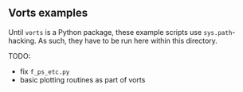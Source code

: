 ## Vorts examples

Until `vorts` is a Python package, these example scripts use `sys.path`-hacking.
As such, they have to be run here within this directory.

TODO:
* fix `f_ps_etc.py`
* basic plotting routines as part of vorts
